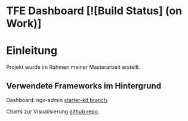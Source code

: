 # TFE Dashboard [![Build Status] (on Work)] 

# Einleitung
Projekt wurde im Rahmen meiner Masterarbeit erstellt.

## Verwendete Frameworks im Hintergrund
Dashboard: ngx-admin [starter-kit branch](https://github.com/akveo/ngx-admin/tree/starter-kit).

Charts zur Visualisierung [github repo](https://github.com/swimlane/ngx-charts).

